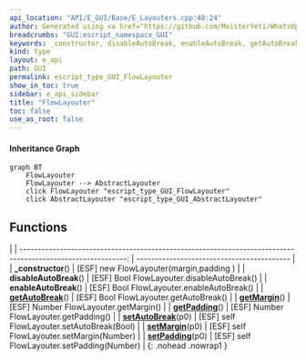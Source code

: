 ```yaml
---
api_location: "API/E_GUI/Base/E_Layouters.cpp:40:24"
author: Generated using <a href="https://github.com/MeisterYeti/WhatsUpDoc">WhatsUpDoc</a>
breadcrumbs: "GUI:escript_namespace_GUI"
keywords: _constructor, disableAutoBreak, enableAutoBreak, getAutoBreak, getMargin, getPadding, setAutoBreak, setMargin, setPadding
kind: type
layout: e_api
path: GUI
permalink: escript_type_GUI_FlowLayouter
show_in_toc: true
sidebar: e_api_sidebar
title: "FlowLayouter"
toc: false
use_as_root: false
---
```


#### Inheritance Graph

```mermaid
graph BT
	FlowLayouter
	FlowLayouter --> AbstractLayouter
	click FlowLayouter "escript_type_GUI_FlowLayouter"
	click AbstractLayouter "escript_type_GUI_AbstractLayouter"
```

## Functions

|
| -----------------------------------------------------------------------------------------------------------: | ------------------------------------------ | 
| **_constructor**()                                                                                           | [ESF] new FlowLayouter(margin,padding )    | 
| **disableAutoBreak**()                                                                                       | [ESF] Bool FlowLayouter.disableAutoBreak() | 
| **enableAutoBreak**()                                                                                        | [ESF] Bool FlowLayouter.enableAutoBreak()  | 
| **[getAutoBreak](classGUI_1_1FlowLayouter#classGUI_1_1FlowLayouter_1a82f3b4b9c5e3699550e604a6561e93bd)**()   | [ESF] Bool FlowLayouter.getAutoBreak()     | 
| **[getMargin](classGUI_1_1FlowLayouter#classGUI_1_1FlowLayouter_1a86059a7deea643a4702cd1e4792f1d71)**()      | [ESF] Number FlowLayouter.getMargin()      | 
| **[getPadding](classGUI_1_1FlowLayouter#classGUI_1_1FlowLayouter_1a2eab1647f6aaba06d609a2e436d098ce)**()     | [ESF] Number FlowLayouter.getPadding()     | 
| **[setAutoBreak](classGUI_1_1FlowLayouter#classGUI_1_1FlowLayouter_1a54c314937d42abe56e6e13104b3d082f)**(p0) | [ESF] self FlowLayouter.setAutoBreak(Bool) | 
| **[setMargin](classGUI_1_1FlowLayouter#classGUI_1_1FlowLayouter_1aefe46a24c535cc9e548d9a8bebdd9f08)**(p0)    | [ESF] self FlowLayouter.setMargin(Number)  | 
| **[setPadding](classGUI_1_1FlowLayouter#classGUI_1_1FlowLayouter_1a4684a4c1c648f3a61d8a0c64c7610028)**(p0)   | [ESF] self FlowLayouter.setPadding(Number) | 
{: .nohead .nowrap1 }

